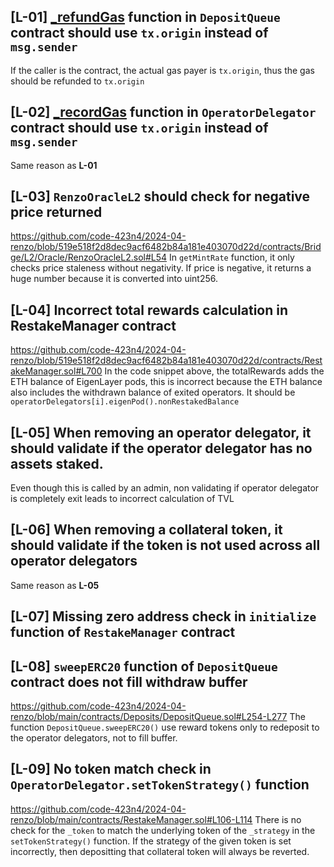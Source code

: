 ## [L-01] [_refundGas](https://github.com/code-423n4/2024-04-renzo/blob/519e518f2d8dec9acf6482b84a181e403070d22d/contracts/Deposits/DepositQueue.sol#L286) function in `DepositQueue` contract should use `tx.origin` instead of `msg.sender`
If the caller is the contract, the actual gas payer is `tx.origin`, thus the gas should be refunded to `tx.origin`

## [L-02] [_recordGas](https://github.com/code-423n4/2024-04-renzo/blob/519e518f2d8dec9acf6482b84a181e403070d22d/contracts/Delegation/OperatorDelegator.sol#L472) function in `OperatorDelegator` contract should use `tx.origin` instead of `msg.sender`
Same reason as **L-01**

## [L-03] `RenzoOracleL2` should check for negative price returned
https://github.com/code-423n4/2024-04-renzo/blob/519e518f2d8dec9acf6482b84a181e403070d22d/contracts/Bridge/L2/Oracle/RenzoOracleL2.sol#L54
In `getMintRate` function, it only checks price staleness without negativity. If price is negative, it returns a huge number because it is converted into uint256.

## [L-04] Incorrect total rewards calculation in RestakeManager contract
https://github.com/code-423n4/2024-04-renzo/blob/519e518f2d8dec9acf6482b84a181e403070d22d/contracts/RestakeManager.sol#L700
In the code snippet above, the totalRewards adds the ETH balance of EigenLayer pods, this is incorrect because the ETH balance also includes the withdrawn balance of exited operators. It should be `operatorDelegators[i].eigenPod().nonRestakedBalance`

## [L-05] When removing an operator delegator, it should validate if the operator delegator has no assets staked.
Even though this is called by an admin, non validating if operator delegator is completely exit leads to incorrect calculation of TVL

## [L-06] When removing a collateral token, it should validate if the token is not used across all operator delegators
Same reason as **L-05**

## [L-07] Missing zero address check in `initialize` function of `RestakeManager` contract

## [L-08] `sweepERC20` function of `DepositQueue` contract does not fill withdraw buffer
https://github.com/code-423n4/2024-04-renzo/blob/main/contracts/Deposits/DepositQueue.sol#L254-L277
The function `DepositQueue.sweepERC20()` use reward tokens only to redeposit to the operator delegators, not to fill buffer.

## [L-09] No token match check in `OperatorDelegator.setTokenStrategy()` function
https://github.com/code-423n4/2024-04-renzo/blob/main/contracts/RestakeManager.sol#L106-L114
There is no check for the `_token` to match the underlying token of the `_strategy` in the `setTokenStrategy()` function. If the strategy of the given token is set incorrectly, then depositting that collateral token will always be reverted.
